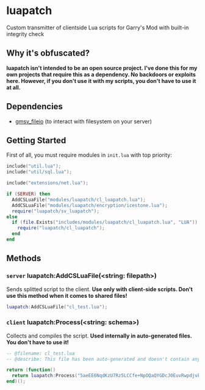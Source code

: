 # luapatch
Custom transmitter of clientside Lua scripts for Garry's Mod with built-in integrity check

## Why it's obfuscated?
**luapatch isn't intended to be an open source project. I've done this for my own projects that require this as a dependency. No backdoors or exploits here. However, if you don't use it with my scripts, you don't have to use it at all.**

## Dependencies
* [gmsv_fileio](https://github.com/alexgrist/gmsv_fileio) (to interact with filesystem on your server)

## Getting Started
First of all, you must require modules in `init.lua` with top priority:
```lua
include("util.lua");
include("util/sql.lua");

include("extensions/net.lua");

if (SERVER) then
  AddCSLuaFile("modules/luapatch/cl_luapatch.lua");
  AddCSLuaFile("modules/luapatch/encryption/icestone.lua");
  require("luapatch/sv_luapatch");
else
  if (file.Exists("includes/modules/luapatch/cl_luapatch.lua", "LUA")) then
    require("luapatch/cl_luapatch");
  end
end
```

## Methods
### `server` luapatch:AddCSLuaFile(<string: filepath>)
Sends splitted script to the client. **Use only with client-side scripts. Don't use this method when it comes to shared files!**
```lua
luapatch:AddCSLuaFile("cl_test.lua");
```

### `client` luapatch:Process(<string: schema>)
Collects and compiles the script. **Used internally in auto-generated files. You don't have to use it!**
```lua
-- @filename: cl_test.lua
-- @describe: This file has been auto-generated and doesn't contain any sensitive data

return (function()
  return luapatch:Process("5aeEE6NqdKzU7Rz5LCCfe+NpOQaQYGDcJ0EuvRwpdjvkRb/dYNKLM/IahOXBPX/T8WCZhN0XnPptYGhfvY48+G/WbYVJGRbFd2s6Wkhc3XK4KZwVSqJKIPgYfcbuZn0xi8FyLzNNDDTG6IH96Bg5dLsjS/cYpS0R3vgFEwP9Fnk=");
end)();
```
